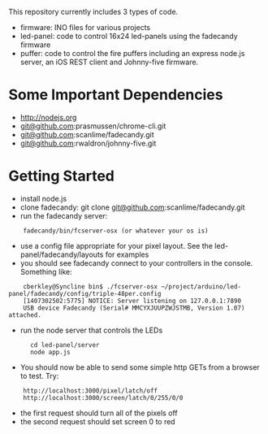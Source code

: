 This repository currently includes 3 types of code.  
* firmware: INO files for various projects
* led-panel: code to control 16x24 led-panels using the fadecandy firmware
* puffer: code to control the fire puffers including an express node.js server, an iOS REST client and Johnny-five firmware.

Some Important Dependencies
===========================
* http://nodejs.org
* git@github.com:prasmussen/chrome-cli.git
* git@github.com:scanlime/fadecandy.git
* git@github.com:rwaldron/johnny-five.git

Getting Started
===============
* install node.js
* clone fadecandy: 
    git clone git@github.com:scanlime/fadecandy.git
* run the fadecandy server: 
```
    fadecandy/bin/fcserver-osx (or whatever your os is)
```
* use a config file appropriate for your pixel layout.  See the led-panel/fadecandy/layouts for examples
* you should see fadecandy connect to your controllers in the console.  Something like:
```
    cberkley@Syncline bin$ ./fcserver-osx ~/project/arduino/led-panel/fadecandy/config/triple-48per.config 
    [1407302502:5775] NOTICE: Server listening on 127.0.0.1:7890
    USB device Fadecandy (Serial# MMCYXJUUPZWJSTMB, Version 1.07) attached.
```
* run the node server that controls the LEDs
```
      cd led-panel/server
      node app.js
```
* You should now be able to send some simple http GETs from a browser to test.  Try:
```
    http://localhost:3000/pixel/latch/off
    http://localhost:3000/screen/latch/0/255/0/0
```
* the first request should turn all of the pixels off
* the second request should set screen 0 to red





